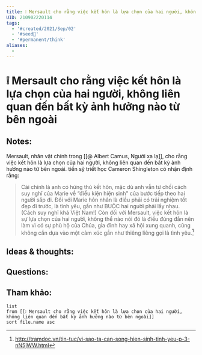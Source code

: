 ```yaml
---
title: ❕ Mersault cho rằng việc kết hôn là lựa chọn của hai người, không liên quan đến bất kỳ ảnh hưởng nào từ bên ngoài
UID: 210902220114
tags:
  - '#created/2021/Sep/02'
  - '#seed🥜'
  - '#permanent/think'
aliases:
  - 
---
```

# ❕ Mersault cho rằng việc kết hôn là lựa chọn của hai người, không liên quan đến bất kỳ ảnh hưởng nào từ bên ngoài

## Notes:
Mersault, nhân vật chính trong [[@ Albert Camus, Người xa lạ]], cho rằng việc kết hôn là lựa chọn của hai người, không liên quan đến bất kỳ ảnh hưởng nào từ bên ngoài.
tiến sỹ triết học Cameron Shingleton có nhận định rằng:
>Cái chính là anh có hứng thú kết hôn, mặc dù anh vẫn từ chối cách suy nghĩ của Marie về “điều kiện hiện sinh" của bước tiếp theo hai người sắp đi. Đối với Marie hôn nhân là điều phải có trải nghiệm tốt đẹp đi trước, là tình yêu, gần như BUỘC hai người phải lấy nhau. (Cách suy nghĩ khá Việt Nam!) Còn đối với Mersault, việc kết hôn là sự lựa chọn của hai người, không thể nào nói đó là điều đúng đắn nên làm vì có sự phù hộ của Chúa, gia đình hay xã hội xung quanh, cũng không cần dựa vào một cảm xúc gần như thiêng liêng gọi là tình yêu.[^1]

## Ideas & thoughts:

## Questions:


## Tham khảo:
```dataview
list
from [[❕ Mersault cho rằng việc kết hôn là lựa chọn của hai người, không liên quan đến bất kỳ ảnh hưởng nào từ bên ngoài]]
sort file.name asc
```
[^1]:http://tramdoc.vn/tin-tuc/vi-sao-ta-can-song-hien-sinh-tinh-yeu-p-3-nN5jWW.html